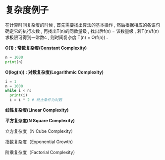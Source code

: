 # 复杂度例子

在计算时间复杂度的时候 , 首先需要找出算法的基本操作 , 然后根据相应的各语句确定它的执行次数 , 再找出T\(n\)的同数量级 , 找出后f\(n\) = 该数量级 , 若T\(n\)/f\(n\)求极限可得到一常数c , 则时间复杂度 T\(n\) = O\(f\(n\)\) .

**O\(1\) : 常数复杂度\(Constant Complexity\)**

```py
n = 1000
print(n)
```

**O\(log\(n\)\) : 对数复杂度\(Logarithmic Complexity\)**

```py
i = 1
n = 1000
while i < n:
  print(i)
  i = i * 2 # 终止条件为对数
```

**线性复杂度\(Linear Complexity\)**

**平方复杂度\(N Square Complexity\)**

立方复杂度（N Cube Complexity）

指数复杂度（Exponential Growth）

阶乘复杂度（Factorial Complexity）

